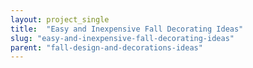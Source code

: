 ```yaml
---
layout: project_single
title:  "Easy and Inexpensive Fall Decorating Ideas"
slug: "easy-and-inexpensive-fall-decorating-ideas"
parent: "fall-design-and-decorations-ideas"
---
```

 